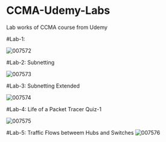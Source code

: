 # CCMA-Udemy-Labs
Lab works of CCMA course from Udemy

#Lab-1:

![007572](https://user-images.githubusercontent.com/39963872/230735654-5fe3ad6b-cbf1-4a2a-973c-921531c1fdff.png)

#Lab-2: Subnetting

![007573](https://user-images.githubusercontent.com/39963872/230804595-b19893fa-ffa6-4ec6-a34d-17392d3f56b5.png)

#Lab-3: Subnetting Extended

![007574](https://user-images.githubusercontent.com/39963872/230804620-88f4be24-d6d1-4ed7-814d-d21d77626878.png)

#Lab-4: Life of a Packet Tracer Quiz-1

![007575](https://user-images.githubusercontent.com/39963872/231865866-f73ab6f1-9f76-478c-bc65-583b2f477e77.png)

#Lab-5: Traffic Flows betweem Hubs and Switches
![007576](https://user-images.githubusercontent.com/39963872/232138865-d2bec5d8-a720-4076-a3e8-b20ac71bd4e0.png)

